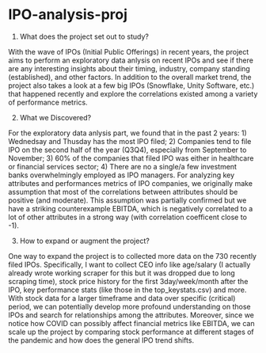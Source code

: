 # IPO-analysis-proj


1. What does the project set out to study?

With the wave of IPOs (Initial Public Offerings) in recent years, the project aims to perform an exploratory data anlysis on recent IPOs and see if there are any interesting insights about their timing, industry, company standing (established), and other factors. In addition to the overall market trend, the project also takes a look at a few big IPOs (Snowflake, Unity Software, etc.) that happened recently and explore the correlations existed among a variety of performance metrics.

2. What we Discovered?

For the exploratory data anlysis part, we found that in the past 2 years: 1) Wednedsay and Thusday has the most IPO filed; 2) Companies tend to file IPO on the second half of the year (Q3Q4), especially from September to November; 3) 60% of the companies that filed IPO was either in healthcare or financial services sector; 4) There are no a single/a few investment banks overwhelmingly employed as IPO managers.
For analyzing key attributes and performances metrics of IPO companies, we originally make assumption that most of the correlations between attributes should be positive (and moderate). This assumption was partially confirmed but we have a striking counterexample EBITDA, which is negatively correlated to a lot of other attributes in a strong way (with correlation coefficent close to -1).

3. How to expand or augment the project?

One way to expand the project is to collected more data on the 730 recently filed IPOs. Specifically, I want to collect CEO info like age/salary (I actually already wrote working scraper for this but it was dropped due to long scraping time), stock price history for the first 3day/week/month after the IPO, key performance stats (like those in the top_keystats.csv) and more. With stock data for a larger timeframe and data over specific (critical) period, we can potentially develop more profound understanding on those IPOs and search for relationships among the attributes.
Moreover, since we notice how COVID can possibly affect financial metrics like EBITDA, we can scale up the project by comparing stock performance at different stages of the pandemic and how does the general IPO trend shifts.
